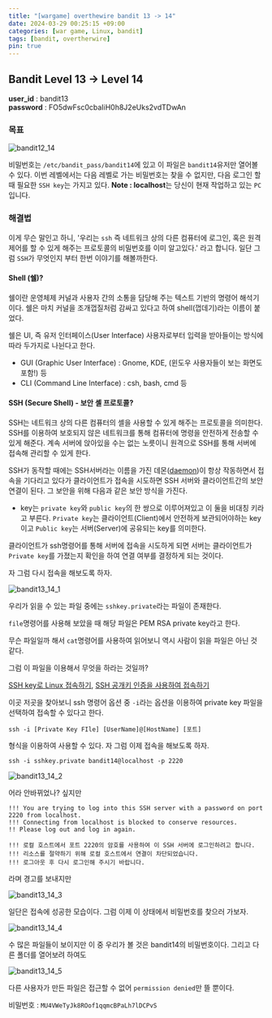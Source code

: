 ```yaml
---
title: "[wargame] overthewire bandit 13 -> 14"
date: 2024-03-29 00:25:15 +09:00
categories: [war game, Linux, bandit]
tags: [bandit, overtherwire]
pin: true
---
```


## Bandit Level 13 -> Level 14

**user_id** : bandit13<br/>
**password** : FO5dwFsc0cbaIiH0h8J2eUks2vdTDwAn

### 목표

![bandit12_14](https://github.com/oil-lamp-cat/oil-lamp-cat.github.io/assets/103806022/6859c2c8-b01d-4c9c-9d19-be59b98dfd64)

비밀번호는 `/etc/bandit_pass/bandit14`에 있고 이 파일은 `bandit14`유저만 열어볼 수 있다. 이번 레벨에서는 다음 레벨로 가는 비밀번호는 찾을 수 없지만, 다음 로그인 할 때 필요한 `SSH key`는 가지고 있다. **Note : localhost**는 당신이 현재 작업하고 있는 `PC` 입니다.

### 해결법

이게 무슨 말인고 하니, '우리는 `ssh` 즉 네트워크 상의 다른 컴퓨터에 로그인, 혹은 원격 제어를 할 수 있게 해주는 프로토콜의 비밀번호를 이미 알고있다.' 라고 합니다. 일단 그럼 `SSH`가 무엇인지 부터 한번 이야기를 해볼까한다.


#### Shell (쉘)?

 쉘이란 운영체제 커널과 사용자 간의 소통을 담당해 주는 텍스트 기반의 명령어 해석기이다. 쉘은 마치 커널을 조개껍질처럼 감싸고 있다고 하여 shell(껍데기)라는 이름이 붙었다.

 쉘은 UI, 즉 유저 인터페이스(User Interface) 사용자로부터 입력을 받아들이는 방식에 따라 두가지로 나뉜다고 한다.

 - GUI (Graphic User Interface) : Gnome, KDE, (윈도우 사용자들이 보는 화면도 포함!) 등
 - CLI (Command Line Interface) : csh, bash, cmd 등

#### SSH (Secure Shell) - 보안 셸 프로토콜?
 
 SSH는 네트워크 상의 다른 컴퓨터의 셸을 사용할 수 있게 해주는 프로토콜을 의미한다. SSH를 이용하여 보호되지 않은 네트워크를 통해 컴퓨터에 명령을 안전하게 전송할 수 있게 해준다. 계속 서버에 앉아있을 수는 없는 노릇이니 원격으로 SSH를 통해 서버에 접속해 관리할 수 있게 한다.
 
 SSH가 동작할 때에는 SSH서버라는 이름을 가진 데몬([daemon](https://ko.wikipedia.org/wiki/%EB%8D%B0%EB%AA%AC_%EC%BB%B4%ED%93%A8%ED%8C%85))이 항상 작동하면서 접속을 기다리고 있다가 클라이언트가 접속을 시도하면 SSH 서버와 클라이언트간의 보안 연결이 된다. 그 보안을 위해 다음과 같은 보안 방식을 가진다.

 - key는 `private key`와 `public key`의 한 쌍으로 이루어져있고 이 둘을 비대칭 키라고 부른다. `Private key`는 클라이언트(Client)에서 안전하게 보관되어야하는 key이고 `Public key`는 서버(Server)에 공유되는 key를 의미한다.
  
  클라이언트가 ssh명령어를 통해 서버에 접속을 시도하게 되면 서버는 클라이언트가 `Private key`를 가졌는지 확인을 하여 연결 여부를 결정하게 되는 것이다.

 자 그럼 다시 접속을 해보도록 하자.

 ![bandit13_14_1](https://github.com/oil-lamp-cat/oil-lamp-cat.github.io/assets/103806022/c92303b5-f7c8-4a8d-8c5e-0685fc341189)

 우리가 읽을 수 있는 파일 중에는 `sshkey.private`라는 파일이 존재한다.

 `file`명령어를 사용해 보았을 때 해당 파일은 PEM RSA private key라고 한다.

 무슨 파일일까 해서 `cat`명령어를 사용하여 읽어보니 역시 사람이 읽을 파일은 아닌 것 같다.

 그럼 이 파일을 이용해서 무엇을 하라는 것일까?

 [SSH key로 Linux 접속하기](https://pyromaniac.me/entry/SSH-%ED%82%A4%EB%A1%9C-Linux-%EC%A0%91%EC%86%8D%ED%95%98%EA%B8%B0), [SSH 공개키 인증을 사용하여 접속하기](https://velog.io/@lehdqlsl/SSH-%EA%B3%B5%EA%B0%9C%ED%82%A4-%EC%95%94%ED%98%B8%ED%99%94-%EB%B0%A9%EC%8B%9D-%EC%A0%91%EC%86%8D-%EC%9B%90%EB%A6%AC-i7rrv4de)

 이곳 저곳을 찾아보니 ssh 명령어 옵션 중 `-i`라는 옵션을 이용하여 private key 파일을 선택하여 접속할 수 있다고 한다.

 ```ssh -i [Private Key FIle] [UserName]@[HostName] [포트]```

 형식을 이용하여 사용할 수 있다. 자 그럼 이제 접속을 해보도록 하자.

 ```
ssh -i sshkey.private bandit14@localhost -p 2220
 ```

 ![bandit13_14_2](https://github.com/oil-lamp-cat/oil-lamp-cat.github.io/assets/103806022/e315ca59-b035-49f9-99b1-dc42f9121a0f)


 어라 안바뀌었나? 싶지만

 ```
 !!! You are trying to log into this SSH server with a password on port 2220 from localhost.
 !!! Connecting from localhost is blocked to conserve resources.
 !! Please log out and log in again.
 ```

 ```
 !!! 로컬 호스트에서 포트 2220의 암호를 사용하여 이 SSH 서버에 로그인하려고 합니다.
 !!! 리소스를 절약하기 위해 로컬 호스트에서 연결이 차단되었습니다.
 !!! 로그아웃 후 다시 로그인해 주시기 바랍니다.
 ```

 라며 경고를 보내지만

 ![bandit13_14_3](https://github.com/oil-lamp-cat/oil-lamp-cat.github.io/assets/103806022/fe541693-a864-4442-89b8-b7eddb8efcf3)

 일단은 접속에 성공한 모습이다. 그럼 이제 이 상태에서 비밀번호를 찾으러 가보자.

 ![bandit13_14_4](https://github.com/oil-lamp-cat/oil-lamp-cat.github.io/assets/103806022/566d42bb-2236-4a4c-b3d1-ef17c81a603c)

 수 많은 파일들이 보이지만 이 중 우리가 볼 것은 bandit14의 비밀번호이다. 그리고 다른 폴더를 열어보려 하여도 

 ![bandit13_14_5](https://github.com/oil-lamp-cat/oil-lamp-cat.github.io/assets/103806022/83659c12-669f-4f26-af30-6cc1987459cb)

 다른 사용자가 만든 파일은 접근할 수 없어 `permission denied`만 뜰 뿐이다.

 비밀번호 : `MU4VWeTyJk8ROof1qqmcBPaLh7lDCPvS`